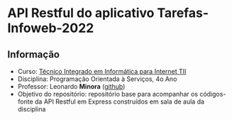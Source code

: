 # API Restful do aplicativo Tarefas-Infoweb-2022

## Informação

- Curso: [Técnico Integrado em Informática para Internet TII](https://sites.google.com/escolar.ifrn.edu.br/diatinf/cursos/t%C3%A9cnicos/inform%C3%A1tica-para-internet)
- Disciplina: Programação Orientada à Serviços, 4o Ano
- Professor: Leonardo **Minora** ([github](https://github.com/leonardo-minora/))
- Objetivo do repositório: repositório base para acompanhar os códigos-fonte da API Restful em Express construídos em sala de aula da disciplina
